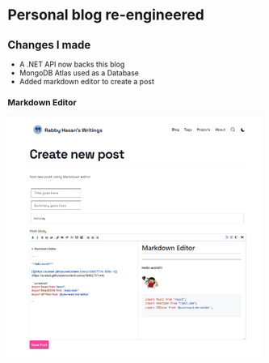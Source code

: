 # Personal blog re-engineered 
## Changes I made
- A .NET API now backs this blog
- MongoDB Atlas used as a Database
- Added markdown editor to create a post

### Markdown Editor

![markdown-editor](https://raw.githubusercontent.com/rabbyalone/myblog/main/public/readme/post-editor.png)
